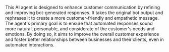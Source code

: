 This AI agent is designed to enhance customer communication by refining and improving bot-generated responses. It takes the original bot output and rephrases it to create a more customer-friendly and empathetic message. The agent's primary goal is to ensure that automated responses sound more natural, personable, and considerate of the customer's needs and emotions. By doing so, it aims to improve the overall customer experience and foster better relationships between businesses and their clients, even in automated interactions.